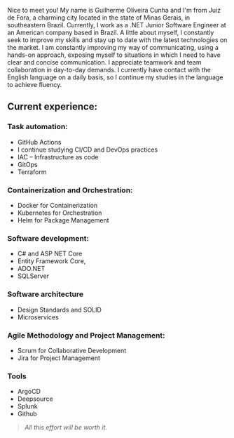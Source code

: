 
Nice to meet you! My name is Guilherme Oliveira Cunha and I'm from Juiz de Fora, a charming city located in the state of Minas Gerais, in southeastern Brazil. Currently, I work as a .NET Junior Software Engineer at an American company based in Brazil.
A little about myself, I constantly seek to improve my skills and stay up to date with the latest technologies on the market. I am constantly improving my way of communicating, using a hands-on approach, exposing myself to situations in which I need to have clear and concise communication. I appreciate teamwork and team collaboration in day-to-day demands. I currently have contact with the English language on a daily basis, so I continue my studies in the language to achieve fluency.

## Current experience:

### Task automation:

- GitHub Actions
- I continue studying CI/CD and DevOps practices
- IAC – Infrastructure as code
- GitOps
- Terraform

### Containerization and Orchestration:
- Docker for Containerization
- Kubernetes for Orchestration
- Helm for Package Management

### Software development:
- C# and ASP NET Core
- Entity Framework Core,
- ADO.NET
- SQLServer


### Software architecture
- Design Standards and SOLID
- Microservices

### Agile Methodology and Project Management:
- Scrum for Collaborative Development
- Jira for Project Management

### Tools
- ArgoCD
- Deepsource
- Splunk
- Github



> *All this effort will be worth it.*